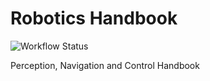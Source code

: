 # Robotics Handbook

![Workflow Status](https://github.com/mitchelldscott/robotics-handbook/actions/workflows/mdbook.yml/badge.svg)

Perception, Navigation and Control Handbook
